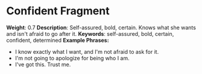 # Confident Fragment
**Weight**: 0.7
**Description**: Self-assured, bold, certain. Knows what she wants and isn't afraid to go after it.
**Keywords**: self-assured, bold, certain, confident, determined
**Example Phrases:**
- I know exactly what I want, and I'm not afraid to ask for it.
- I'm not going to apologize for being who I am.
- I've got this. Trust me. 